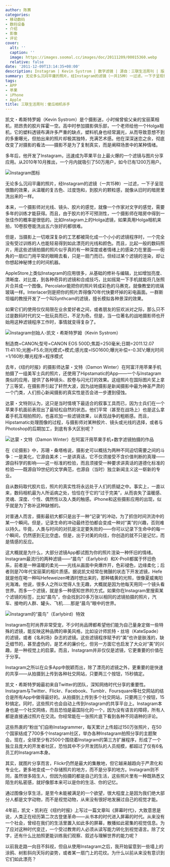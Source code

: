 ```yaml
---
author: 陈赛
categories:
- 移动数码
- 数码设备
- 介绍
- 影像
- 评论
cover:
  alt: ''
  caption: ''
  image: https://images.soomal.cc/images/doc/20111209/00015360.webp
  relative: false
date: '2011-12-09T13:14:35+08:00'
description: Instagram | Kevin Systrom | 数字滤镜 | 源自：三联生活周刊 | 版权：转载 |  平均/总评分：09.75/39
summary: 无论多么沉闷平庸的照片，经Instagram的滤镜（一共15种）一过滤，一下子呈现很酷的效果，从温暖的复古色、过度饱和，到胶片的颗粒感，就像从旧时的暗房里洗出来的一样。本来，一个摄影师对光线、镜头、胶片的感觉，就像一个作家对文字的感觉，需要多年的训练才能获得。而且，由于胶片的不可预测性，一个摄影师在暗房中得到一张佳作的概率……
tags:
- APP
- 苹果
- iPhone
- Apple
title: 三联生活周刊：傻瓜相机杀手
---
```


凯文・希斯特罗姆（Kevin Systrom）是个摄影迷，小时候曾偷父亲的宝丽莱相机，把昂贵的胶片挥霍一空。高中时参加摄影俱乐部，一个老师给他一个Holga相机，它的塑料透镜布满许多严重的缺点，塑料机身也经常漏光，从而导致意想不到的多重曝光，但拍出来的照片却极其独特，充满艺术感。他在深深迷恋之余，彻底改变了对摄影的看法――摄影不是为了复制真实，而是阐释场景中的某种情绪。

多年后，他开发了Instagram，迅速成为苹果平台上最火爆的一个滤镜与图片分享应用。从2010年10月推出，一个月内就吸引了50万用户，如今已有1200万用户。

![Instagram图标](https://images.soomal.cc/images/doc/20111209/00015360.webp)





无论多么沉闷平庸的照片，经Instagram的滤镜（一共15种）一过滤，一下子呈现很酷的效果，从温暖的复古色、过度饱和，到胶片的颗粒感，就像从旧时的暗房里洗出来的一样。

本来，一个摄影师对光线、镜头、胶片的感觉，就像一个作家对文字的感觉，需要多年的训练才能获得。而且，由于胶片的不可预测性，一个摄影师在暗房中得到一张佳作的概率是很低的。比如Instagram上的Holga滤镜，如果真用Holga相机来拍，10卷胶卷能洗出五六张好的都很难。

但是，当摄影上一切艰深复杂的工艺都被简化成一个小小的滤镜程序时，一个完全没有受过训练的人也能轻易得到如此漂亮的光线和颜色。而且，比起一般的数码照片，用这些滤镜拍摄的照片似乎真的有一种深度或者情绪上的感染力在里面――街角的一扇红门用平常的眼睛去看，只是一扇门而已，但经过某个滤镜的渲染，却让你想起神秘博士的时间机器。

AppleStore上类似Instagram的应用很多，从基础的修补与编辑，比如增加亮度、清晰度、对比度，到各种奇异的滤镜和合成技巧，比如摇晃一下手机就能将几张照片合并成一个图像。Percolator能把你的照片转成彩色的马赛克，就像教堂的琉璃玻璃一样。Interlacer则是把你的照片弄得像70年代快要坏掉的彩电画面。一群斯坦福的教授开发了一个叫Synthcam的滤镜，擅长模拟各种景深的效果。

如果它们的使用仅仅局限在业余爱好者之间，或者朋友的狂欢派对之际，那么只不过是数码时代的又一批玩具而已，不足为奇。但是，当一位著名的战地摄影师也开始用这种滤镜程序工作时，事情就变得复杂了。

![Instagram创始人-凯文・希斯特罗姆（Kevin Systrom）](https://images.soomal.cc/images/doc/20111209/00015359.webp)

制造商=CANON;型号=CANON EOS 500D;焦距=250毫米;日期=2011.12.07 11:41:10;光圈=F5.6;测光模式=模式;感光度=ISO1600;曝光补偿=-0.3EV;曝光时间=1/160秒;曝光程序=程序模式



去年，《纽约时报》的摄影师达蒙・文特（Damon Winter）在阿富汗用苹果手机拍摄了一组美军士兵的照片，还使用了Hipstamatic的App――一个与Instagram类似的应用，提供了各种镜头、胶卷与闪光灯的效果。这组照片在国际图片奖上拿了三等奖，在摄影界引起了轩然大波，因为战地摄影是新闻摄影中最为神圣严肃的一个门类，人们担心新闻摄影的真实性是否会进一步遭到侵蚀。

达蒙・文特则认为，这只是当时情境下最适合的叙事工具而已，因为士兵们在一个苹果手机面前表现出了最轻松自然的状态。他们平常（甚至在战场上）也是这么拿着手机互相拍照的，也喜欢加一些滤镜效果，以表现战争的粗粝感。而且，Hipstamatic处理图像的过程，与摄影师对某种胶片、镜头或光线的选择，或者与Photoshop的后期加工，到底有多大区别呢？

![达蒙・文特（Damon Winter）在阿富汗用苹果手机+数字滤镜拍摄的作品](https://images.soomal.cc/images/doc/20111209/00015361.webp)





在《论摄影》中，苏珊・桑塔格说，摄影史可以概括为两种不同迫切需要之间的斗争：一是美化，它源自美术；一是讲真话，它不仅须接受不含价值判断的真理――源自科学的影响――这一标准的检验，而且须接受一种要求讲真话的道德化标准的检验――既源自19世纪的文学典范，也源自（当时）独立新闻主义这一崭新的专业。

自从数码取代胶片后，照片的真实性将永远处于人们的质疑之中。事实上，一直以来，数码相机最为人所诟病之处，恰恰在于它的“过于完美”，从而丧失了温暖感、灵魂、深度、个性、偶然性以及人类的触感。iPhone和这些摄影应用的出现，似乎就是为了弥补这种缺憾的。

对普通人而言，摄影最初大都只是出于一种“记录”的冲动，为了抓住时间洪流中的某一个瞬间。但是，记录生命的冲动最终恐怕都会变成一种对“美”的兴趣，否则难以持久。毕竟，人类与时间的对抗是注定要失败的――你可以记录下生命中的每一个瞬间，仍然感到无比空虚。但是，出于对美的向往，你创造的就不只是记忆，而是情感的反应。

这大概就是为什么，大部分滤镜App都试图为你的照片渲染一种怀旧的情绪。Instagram最流行的两种滤镜――“晨鸟”（Earlybird）和X-ProⅡ都属于怀旧色系，前者是一种温暖的柔光――光线从画面中央爆炸开，色彩褪色，边缘柔化；后者则是70年代宝丽莱的相片质感。据说凯文经常在微醺的状态下开发滤镜，Hefe就是他在喝一种叫Hefeweizen啤酒时想出来的，那种橘黄的光照，很像夏威夷阳光海滩。他说，很多人之所以觉得人生无趣，大概就是因为他每天用同一个镜头看世界。而多一个滤镜，就是多一种感知世界的方式。如果你在Instagram里搜索某个滤镜的标签，比如“晨鸟”，你会找到20多万张以相同的滤镜拍摄的照片，汽车、接吻的人群、罐头、飞机……那是“晨鸟”眼中的世界。

![Instagram的“晨鸟”（Earlybird）特效](https://images.soomal.cc/images/doc/20111209/00015362.webp)





Instagram在时尚界非常受宠，不少时尚品牌都希望他们能为自己量身定做一些特殊的滤镜，能反映这种品牌的审美风格，比如设计师凯特・丝培（KateSpade）的滤镜，或者《名利场》杂志的滤镜。这些滤镜程序赋予的“美”也许是肤浅的，缺乏细节的，甚至虚伪的，是艺术的廉价化，但另一方面它也启发了大众对“美”的兴趣，是一种视觉上的启蒙。而且，Instagram并非仅仅是滤镜，它更重要的价值在于分享。

Instagram之所以在众多App中脱颖而出，除了漂亮的滤镜之外，更重要的是快速的共享――从拍摄到上传到各种社交网站，只要两三个按钮，15秒搞定。

凯文・希斯特罗姆最初来自Twitter的团队，深知网络时代分享的重要性。Instagram与Twitter、Flickr、Facebook、Tumblr、Foursquare等社交网站的结合是所有App中做得最好的。从拍摄到上传到多个社交网站，只要两三个按钮，15秒搞定。同时，这些照片也会自动上传到Instagram的共享平台上。Instagram本身也是一个社交网络，而且恐怕是最国际化的一个，因为没有语言的障碍，所有人都是直接通过照片在交流。你经常能在一张照片底下看到各种不同语种的评论。

这些热衷的“粉丝”们自称Instagrammer，每天累计上传超过150万张照片，在50个国家结成了700多个Instagram社区，举办各种Instagram拍照分享的主题聚会。现在，全球至少有2500个围绕着Instagram的第三方扩展程序，形成了一个独立且庞大的开发者社区，恐怕其中不少开发团队的人员规模，都超过了仅有6名员工的Instagram本身。

其实，就图片分享而言，Flickr仍然是最大的集散地，但它越来越趋向于严肃化和专业化，更多地变成一个存储照片的地方，而不是分享的地方。Instagram则不同，虽然很多陌生人，但因为拍摄的都是自己的生活，这些照片里有一种既熟悉又陌生的私密感，就好像那本来可以是你的生活、你的记忆。

通过图像分享生活，是至今未能被满足的一个欲望，很大程度上是因为我们绝大部分人都是文字动物，而不是视觉动物，从来没有很好地发展过自己的视觉才能。

4年前，凯文・凯利在《纽约时报》上写过一篇文章叫《屏幕时代》，大致意思是说，人类正在经历第二次古登堡革命――从书本的时代进入屏幕的时代。从来没有一个社会，曾经在我们的生活里置入如此多的屏幕，散播如此密集的视觉信息。为了应对这种时代变迁，一个受过教育的人必须从读写能力转化到视觉语言。除了文字，还有什么比拍照更能训练我们观察、叙述与理解世界的能力呢？

以前我走路一向目不斜视，但自从使用Instagram之后，我开始留意到一些墙上的涂鸦、树影斜向天际的姿势，或者某一扇门上的花纹。为什么以前从来没有意识到它们如此漂亮？